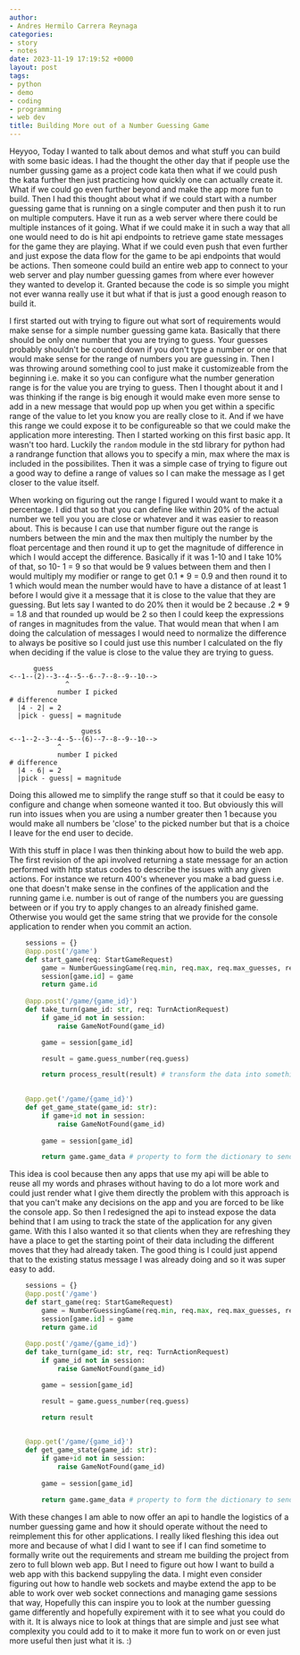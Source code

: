 ```yaml
---
author:
- Andres Hermilo Carrera Reynaga
categories:
- story
- notes
date: 2023-11-19 17:19:52 +0000
layout: post
tags:
- python
- demo
- coding
- programming
- web dev
title: Building More out of a Number Guessing Game
---
```


Heyyoo,
Today I wanted to talk about demos and what stuff you can build with some basic ideas. I had the thought the other day that if people use the number gussing game as a project code kata then what if we could push the kata further then just practicing how quickly one can actually create it. What if we could go even further beyond and make the app more fun to build. Then I had this thought about what if we could start with a number guessing game that is running on a single computer and then push it to run on multiple computers. Have it run as a web server where there could be multiple instances of it going. What if we could make it in such a way that all one would need to do is hit api endpoints to retrieve game state messages for the game they are playing. What if we could even push that even further and just expose the data flow for the game to be api endpoints that would be actions. Then someone could build an entire web app to connect to your web server and play number guessing games from where ever however they wanted to develop it. Granted because the code is so simple you might not ever wanna really use it but what if that is just a good enough reason to build it.

I first started out with trying to figure out what sort of requirements would make sense for a simple number guessing game kata. Basically that there should be only one number that you are trying to guess. Your guesses probably shouldn't be counted down if you don't type a number or one that would make sense for the range of numbers you are guessing in. Then I was throwing around something cool to just make it customizeable from the beginning i.e. make it so you can configure what the number generation range is for the value you are trying to guess. Then I thought about it and I was thinking if the range is big enough it would make even more sense to add in a new message that would pop up when you get within a specific range of the value to let you know you are really close to it. And if we have this range we could expose it to be configureable so that we could make the application more interesting. Then I started working on this first basic app. It wasn't too hard. Luckily the `random` module in the std library for python had a randrange function that allows you to specify a min, max where the max is included in the possibilites. Then it was a simple case of trying to figure out a good way to define a range of values so I can make the message as I get closer to the value itself.

When working on figuring out the range I figured I would want to make it a percentage. I did that so that you can define like within 20% of the actual number we tell you you are close or whatever and it was easier to reason about. This is because I can use that number figure out the range is numbers between the min and the max then multiply the number by the float percentage and then round it up to get the magnitude of difference in which I would accept the difference. Basically if it was 1-10 and I take 10% of that, so 10- 1 = 9 so that would be 9 values between them and then I would multiply my modifier or range to get 0.1 * 9 =  0.9 and then round it to 1 which would mean the number would have to have a distance of at least 1 before I would give it a message that it is close to the value that they are guessing. But lets say I wanted to do 20% then it would be 2 because .2 * 9 = 1.8 and that rounded up would be 2 so then I could keep the expressions of ranges in magnitudes from the value. That would mean that when I am doing the calculation of messages I would need to normalize the difference to always be positive so I could just use this number I calculated on the fly when deciding if the value is close to the value they are trying to guess.

```
      guess
<--1--(2)--3--4--5--6--7--8--9--10-->
              ^
            number I picked
# difference
  |4 - 2| = 2
  |pick - guess| = magnitude

                  guess
<--1--2--3--4--5--(6)--7--8--9--10-->
            ^
            number I picked
# difference
  |4 - 6| = 2
  |pick - guess| = magnitude
```

Doing this allowed me to simplify the range stuff so that it could be easy to configure and change when someone wanted it too. But obviously this will run into issues when you are using a number greater then 1 because you would make all numbers be 'close' to the picked number but that is a choice I leave for the end user to decide.

With this stuff in place I was then thinking about how to build the web app. The first revision of the api involved returning a state message for an action performed with http status codes to describe the issues with any given actions. For instance we return 400's whenever you make a bad guess i.e. one that doesn't make sense in the confines of the application and the running game i.e. number is out of range of the numbers you are guessing between or if you try to apply changes to an already finished game. Otherwise you would get the same string that we provide for the console application to render when you commit an action. 

```python
    sessions = {}
    @app.post('/game')
    def start_game(req: StartGameRequest)
        game = NumberGuessingGame(req.min, req.max, req.max_guesses, req.close_range_percentage)
        session[game.id] = game
        return game.id
    
    @app.post('/game/{game_id}')
    def take_turn(game_id: str, req: TurnActionRequest)
        if game_id not in session:
            raise GameNotFound(game_id)

        game = session[game_id]

        result = game.guess_number(req.guess)

        return process_result(result) # transform the data into something that can be rendered as text

    
    @app.get('/game/{game_id}')
    def get_game_state(game_id: str):
        if game+id not in session:
            raise GameNotFound(game_id)
        
        game = session[game_id]

        return game.game_data # property to form the dictionary to send
```

This idea is cool because then any apps that use my api will be able to reuse all my words and phrases without having to do a lot more work and could just render what I give them directly the problem with this approach is that you can't make any decisions on the app and you are forced to be like the console app. So then I redesigned the api to instead expose the data behind that I am using to track the state of the application for any given game. With this I also wanted it so that clients when they are refreshing they have a place to get the starting point of their data including the different moves that they had already taken. The good thing is I could just append that to the existing status message I was already doing and so it was super easy to add.

```python
    sessions = {}
    @app.post('/game')
    def start_game(req: StartGameRequest)
        game = NumberGuessingGame(req.min, req.max, req.max_guesses, req.close_range_percentage)
        session[game.id] = game
        return game.id
    
    @app.post('/game/{game_id}')
    def take_turn(game_id: str, req: TurnActionRequest)
        if game_id not in session:
            raise GameNotFound(game_id)

        game = session[game_id]

        result = game.guess_number(req.guess)

        return result

    
    @app.get('/game/{game_id}')
    def get_game_state(game_id: str):
        if game+id not in session:
            raise GameNotFound(game_id)
        
        game = session[game_id]

        return game.game_data # property to form the dictionary to send

```

With these changes I am able to now offer an api to handle the logistics of a number guessing game and how it should operate without the need to reimplement this for other applications. I really liked fleshing this idea out more and because of what I did I want to see if I can find sometime to formally write out the requirements and stream me building the project from zero to full blown web app. But I need to figure out how I want to build a web app with this backend suppyling the data. I might even consider figuring out how to handle web sockets and maybe extend the app to be able to work over web socket connections and managing game sessions that way, Hopefully this can inspire you to look at the number guessing game differently and hopefully expirement with it to see what you could do with it. It is always nice to look at things that are simple and just see what complexity you could add to it to make it more fun to work on or even just more useful then just what it is. :)